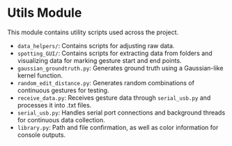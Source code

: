 # Utils Module

This module contains utility scripts used across the project.

- `data_helpers/`: Contains scripts for adjusting raw data.
- `spotting_GUI/`: Contains scripts for extracting data from folders and visualizing data for marking gesture start and end points.
- `gaussian_groundtruth.py`: Generates ground truth using a Gaussian-like kernel function.
- `random_edit_distance.py`: Generates random combinations of continuous gestures for testing.
- `receive_data.py`: Receives gesture data through `serial_usb.py` and processes it into .txt files.
- `serial_usb.py`: Handles serial port connections and background threads for continuous data collection.
- `library.py`: Path and file confirmation, as well as color information for console outputs.

